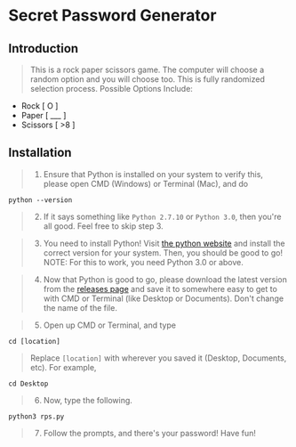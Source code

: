 # Secret Password Generator

## Introduction

> This is a rock paper scissors game. The computer will choose a random option and you will choose too. This is fully randomized selection process.
Possible Options Include:
- Rock [ O ]
- Paper [ ___ ]
- Scissors [ >8 ]


## Installation

> 1. Ensure that Python is installed on your system to verify this, please open CMD (Windows) or Terminal (Mac), and do
```
python --version
```
> 2. If it says something like `Python 2.7.10` or `Python 3.0`, then you're all good. Feel free to skip step 3.

> 3. You need to install Python! Visit [the python website](https://www.python.org/downloads/) and install the correct version for your system. Then, you should be good to go! NOTE: For this to work, you need Python 3.0 or above.

> 4. Now that Python is good to go, please download the latest version from the [releases page](https://github.com/LearnPythonEasy/RPS/releases) and save it to somewhere easy to get to with CMD or Terminal (like Desktop or Documents). Don't change the name of the file.

> 5. Open up CMD or Terminal, and type
```
cd [location]
```
> Replace `[location]` with wherever you saved it (Desktop, Documents, etc). For example,
```
cd Desktop
```

> 6. Now, type the following.
```
python3 rps.py
```

> 7. Follow the prompts, and there's your password! Have fun!

